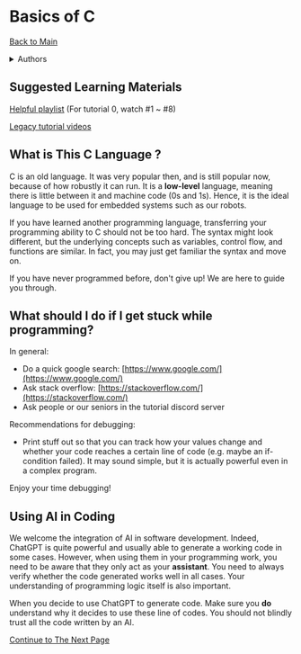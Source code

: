 # Basics of C

[Back to Main](README.md)

<details>

<summary>​​​Authors</summary>

Dicaprio Cheung (dhcheungaa@connect.ust.hk)

Daniel Cheung (dcheungaa@connect.ust.hk)

Ho Yu Yat (yyhoai@connect.ust.hk)

Lau Ka Kit, Danny (kkdlau@connect.ust.hk)

Li Ka Yau Elwin (kyeliaa@connect.ust.hk)

Leung Ka Chun, Wesley (kcleungax@connect.ust.hk)

Li Chi Kin, Andy (ckliam@connect.ust.hk)

</details>

## Suggested Learning Materials

[Helpful playlist](https://youtube.com/playlist?list=PL98qAXLA6aftD9ZlnjpLhdQAOFI8xIB6e\&feature=shared) (For tutorial 0, watch #1 \~ #8)

[Legacy tutorial videos](https://www.youtube.com/playlist?list=PLSeKkpqgEm4-tTUrEm-hYbDg-iegYMoUj)



## What is This C Language ?

C is an old language. It was very popular then, and is still popular now, because of how robustly it can run. It is a **low-level** language, meaning there is little between it and machine code (0s and 1s). Hence, it is the ideal language to be used for embedded systems such as our robots.

If you have learned another programming language, transferring your programming ability to C should not be too hard. The syntax might look different, but the underlying concepts such as variables, control flow, and functions are similar. In fact, you may just get familiar the syntax and move on.

If you have never programmed before, don't give up! We are here to guide you through.

## What should I do if I get stuck while programming?

In general:

* Do a quick google search: [https://www.google.com/](https://www.google.com/)
* Ask stack overflow: [https://stackoverflow.com/](https://stackoverflow.com/)
* Ask people or our seniors in the tutorial discord server

Recommendations for debugging:

 * Print stuff out so that you can track how your values change and whether your code reaches a certain line of code (e.g. maybe an if-condition failed). It may sound simple, but it is actually powerful even in a complex program.

Enjoy your time debugging!

## Using AI in Coding

We welcome the integration of AI in software development. Indeed, ChatGPT is quite powerful and usually able to generate a working code in some cases. However, when using them in your programming work, you need to be aware that they only act as your **assistant**. You need to always verify whether the code generated works well in all cases. Your understanding of programming logic itself is also important.

When you decide to use ChatGPT to generate code. Make sure you **do** understand why it decides to use these line of codes. You should not blindly trust all the code written by an AI.

[Continue to The Next Page](02-where-to-write-code.md)
